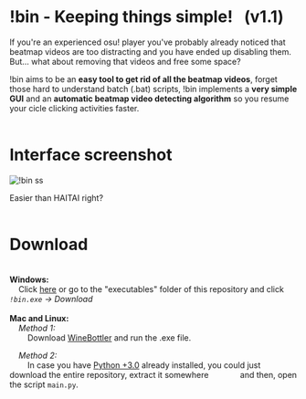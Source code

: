 # !bin - Keeping things simple! &nbsp; (v1.1)

If you're an experienced osu! player you've probably already noticed that beatmap videos are too distracting 
and you have ended up disabling them. 
But... what about removing that videos and free some space?

!bin aims to be an __easy tool to get rid of all the beatmap videos__, forget those hard to understand batch (.bat) scripts, !bin implements a __very simple GUI__ and an __automatic beatmap video detecting algorithm__ so you resume your cicle clicking activities faster.
<br/>
<br/>
# Interface screenshot
![!bin ss](https://i.imgur.com/xeKsiqQ.png)

Easier than HAITAI right?
<br/>
<br/>
# Download
<br/>__Windows:__
<br/>
  &nbsp; &nbsp; Click [here](https://github.com/Axyss/-bin/raw/master/executables/!bin.exe) or go to the "executables" folder of this repository and click  _`!bin.exe` -> Download_<br/>
<br/>
__Mac and Linux:__<br/>
&nbsp; &nbsp; _*Method 1:*_<br/>
&nbsp; &nbsp; &nbsp; &nbsp; Download [WineBottler](http://winebottler.kronenberg.org/) and run the .exe file.
    
&nbsp; &nbsp; _*Method 2:*_<br/>
&nbsp; &nbsp; &nbsp; &nbsp; In case you have [Python +3.0](https://www.python.org/downloads/) already installed, you could just download the entire repository, extract it somewhere&nbsp; &nbsp; &nbsp; &nbsp; &nbsp; &nbsp; &nbsp; and then, open the script `main.py`.
    
